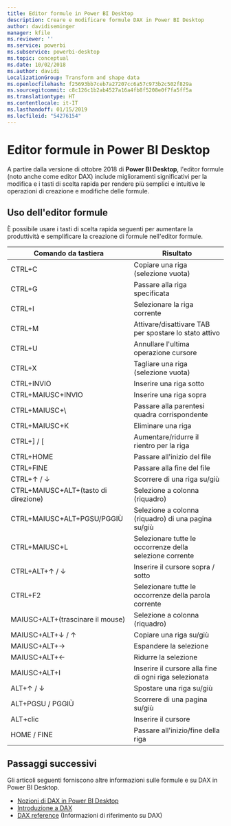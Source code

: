 ```yaml
---
title: Editor formule in Power BI Desktop
description: Creare e modificare formule DAX in Power BI Desktop
author: davidiseminger
manager: kfile
ms.reviewer: ''
ms.service: powerbi
ms.subservice: powerbi-desktop
ms.topic: conceptual
ms.date: 10/02/2018
ms.author: davidi
LocalizationGroup: Transform and shape data
ms.openlocfilehash: f25693bb7ceb7a27207cc6a57c973b2c502f829a
ms.sourcegitcommit: c8c126c1b2ab4527a16a4fb8f5208e0f7fa5ff5a
ms.translationtype: HT
ms.contentlocale: it-IT
ms.lasthandoff: 01/15/2019
ms.locfileid: "54276154"
---
```

# <a name="formula-editor-in-power-bi-desktop"></a>Editor formule in Power BI Desktop

A partire dalla versione di ottobre 2018 di **Power BI Desktop**, l'editor formule (noto anche come editor DAX) include miglioramenti significativi per la modifica e i tasti di scelta rapida per rendere più semplici e intuitive le operazioni di creazione e modifiche delle formule. 

## <a name="using-the-formula-editor"></a>Uso dell'editor formule

È possibile usare i tasti di scelta rapida seguenti per aumentare la produttività e semplificare la creazione di formule nell'editor formule.


|Comando da tastiera  |Risultato  |
|---------|---------|
|CTRL+C  | Copiare una riga (selezione vuota) |
|CTRL+G  |Passare alla riga specificata |
|CTRL+I  |Selezionare la riga corrente  |
|CTRL+M  |Attivare/disattivare TAB per spostare lo stato attivo |
|CTRL+U  |Annullare l'ultima operazione cursore  |
|CTRL+X   | Tagliare una riga (selezione vuota) |
|CTRL+INVIO  |Inserire una riga sotto  |
|CTRL+MAIUSC+INVIO  |Inserire una riga sopra  |
|CTRL+MAIUSC+\  |Passare alla parentesi quadra corrispondente  |
|CTRL+MAIUSC+K  |Eliminare una riga  |
|CTRL+] / [  |Aumentare/ridurre il rientro per la riga  |
|CTRL+HOME  |Passare all'inizio del file  |
|CTRL+FINE  |Passare alla fine del file  |
|CTRL+↑ / ↓   |Scorrere di una riga su/giù  |
|CTRL+MAIUSC+ALT+(tasto di direzione)  |Selezione a colonna (riquadro)  |
|CTRL+MAIUSC+ALT+PGSU/PGGIÙ  |Selezione a colonna (riquadro) di una pagina su/giù |
|CTRL+MAIUSC+L  |Selezionare tutte le occorrenze della selezione corrente |
|CTRL+ALT+↑ / ↓  |Inserire il cursore sopra / sotto  |
|CTRL+F2  |Selezionare tutte le occorrenze della parola corrente | 
|MAIUSC+ALT+(trascinare il mouse) |Selezione a colonna (riquadro)  |
|MAIUSC+ALT+↓ / ↑  |Copiare una riga su/giù  |
|MAIUSC+ALT+→  |Espandere la selezione  |
|MAIUSC+ALT+←  |Ridurre la selezione |
|MAIUSC+ALT+I  |Inserire il cursore alla fine di ogni riga selezionata |
|ALT+↑ / ↓  | Spostare una riga su/giù |
|ALT+PGSU / PGGIÙ  |Scorrere di una pagina su/giù  |
|ALT+clic  |Inserire il cursore  |
|HOME / FINE  |Passare all'inizio/fine della riga  |

## <a name="next-steps"></a>Passaggi successivi

Gli articoli seguenti forniscono altre informazioni sulle formule e su DAX in Power BI Desktop.

* [Nozioni di DAX in Power BI Desktop](desktop-quickstart-learn-dax-basics.md)
* [Introduzione a DAX](https://docs.microsoft.com/power-bi/guided-learning/introductiontodax?tutorial-step=1)
* [DAX reference](https://msdn.microsoft.com/query-bi/dax/data-analysis-expressions-dax-reference) (Informazioni di riferimento su DAX)

